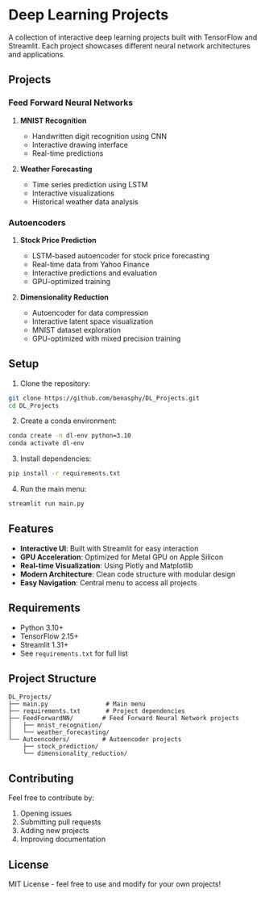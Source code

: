 # Deep Learning Projects

A collection of interactive deep learning projects built with TensorFlow and Streamlit. Each project showcases different neural network architectures and applications.

## Projects

### Feed Forward Neural Networks
1. **MNIST Recognition**
   - Handwritten digit recognition using CNN
   - Interactive drawing interface
   - Real-time predictions

2. **Weather Forecasting**
   - Time series prediction using LSTM
   - Interactive visualizations
   - Historical weather data analysis

### Autoencoders
1. **Stock Price Prediction**
   - LSTM-based autoencoder for stock price forecasting
   - Real-time data from Yahoo Finance
   - Interactive predictions and evaluation
   - GPU-optimized training

2. **Dimensionality Reduction**
   - Autoencoder for data compression
   - Interactive latent space visualization
   - MNIST dataset exploration
   - GPU-optimized with mixed precision training

## Setup

1. Clone the repository:
```bash
git clone https://github.com/benasphy/DL_Projects.git
cd DL_Projects
```

2. Create a conda environment:
```bash
conda create -n dl-env python=3.10
conda activate dl-env
```

3. Install dependencies:
```bash
pip install -r requirements.txt
```

4. Run the main menu:
```bash
streamlit run main.py
```

## Features

- **Interactive UI**: Built with Streamlit for easy interaction
- **GPU Acceleration**: Optimized for Metal GPU on Apple Silicon
- **Real-time Visualization**: Using Plotly and Matplotlib
- **Modern Architecture**: Clean code structure with modular design
- **Easy Navigation**: Central menu to access all projects

## Requirements

- Python 3.10+
- TensorFlow 2.15+
- Streamlit 1.31+
- See `requirements.txt` for full list

## Project Structure

```
DL_Projects/
├── main.py                # Main menu
├── requirements.txt       # Project dependencies
├── FeedForwardNN/        # Feed Forward Neural Network projects
│   ├── mnist_recognition/
│   └── weather_forecasting/
└── Autoencoders/         # Autoencoder projects
    ├── stock_prediction/
    └── dimensionality_reduction/
```

## Contributing

Feel free to contribute by:
1. Opening issues
2. Submitting pull requests
3. Adding new projects
4. Improving documentation

## License

MIT License - feel free to use and modify for your own projects!
